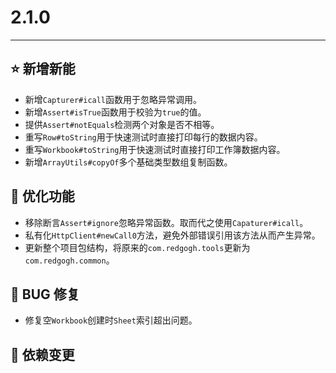 # 2.1.0

---------------------

## ⭐ 新增新能

- 新增`Capturer#icall`函数用于忽略异常调用。
- 新增`Assert#isTrue`函数用于校验为`true`的值。
- 提供`Assert#notEquals`检测两个对象是否不相等。
- 重写`Row#toString`用于快速测试时直接打印每行的数据内容。
- 重写`Workbook#toString`用于快速测试时直接打印工作簿数据内容。
- 新增`ArrayUtils#copyOf`多个基础类型数组复制函数。

## 👻 优化功能

- 移除断言`Assert#ignore`忽略异常函数。取而代之使用`Capaturer#icall`。
- 私有化`HttpClient#newCall0`方法，避免外部错误引用该方法从而产生异常。
- 更新整个项目包结构，将原来的`com.redgogh.tools`更新为`com.redgogh.common`。

## 🐞 BUG 修复

- 修复空`Workbook`创建时`Sheet`索引超出问题。

## 🔨 依赖变更